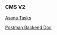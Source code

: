 ### CMS V2

[Asana Tasks](https://app.asana.com/0/1198895846950597/board)

[Postman Backend Doc](https://documenter.getpostman.com/view/11570688/TVYCBLqD)
